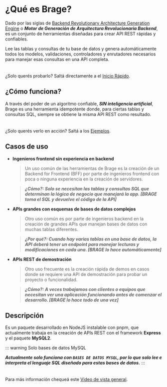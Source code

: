 # ¿Qué es Brage?

Dado por las siglas de [Backend Revolutionary Architecture Generation Engine](https://brage.app) o ***Motor de Generación de Arquitectura Revolucionaria Backend***, es un conjunto de herramientas diseñadas para crear API REST rápidas y confiables.

Lee las tablas y consultas de tu base de datos y genera automáticamente todos los modelos, validaciones, controladores y enrutadores necesarios para manejar esas consultas en una API completa.

<div class="tip custom-block" style="padding-top: 8px">

¿Solo querés probarlo? Saltá directamente a el [Inicio Rápido](./getting-started).

</div>

## ¿Cómo funciona?

A través del poder de un algoritmo confiable, ***SIN inteligencia artificial***, Brage es una herramienta idempotente donde, para ciertas tablas y consultas SQL, siempre se obtiene la misma API REST como resultado.

<div class="tip custom-block" style="padding-top: 8px">

¿Solo querés verlo en acción? Saltá a los [Ejemplos](./queries).

</div>

## Casos de uso

- **Ingenieros frontend sin experiencia en backend**

  > Un uso común de las herramientas de Brage es la creación de un Backend for Frontend (BFF) por parte de ingenieros frontend con poca o ninguna experiencia en la creación de servidores.  
  
  > ***¿Cómo?: Solo se necesitan las tablas y consultas SQL que determinan la lógica de negocio que manejará la app. [BRAGE toma el SQL y devuelve el código de la API]***

- **APIs grandes con esquemas de bases de datos complejos**

  > Otro uso común es por parte de ingenieros backend en la creación de grandes APIs que manejan bases de datos con muchas tablas diferentes.

  > ***¿Por qué?: Cuando hay varias tablas en una base de datos, la API deberá tener un endpoint para manejar lecturas y modificaciones en cada una. [BRAGE lo hace automáticamente]***

- **APIs REST de demostración**

  > Otro uso frecuente es la creación rápida de demos en casos donde se requiere una API de demostración para probar un proyecto o funcionalidad.

  > ***¿Cómo?: A veces trabajamos con clientes o equipos que necesitan ver una aplicación funcionando antes de comenzar el desarrollo. [BRAGE lo hace todo de una vez]***

## Descripción

Es un paquete desarrollado en NodeJS instalable con pnpm, que actualmente trabaja en la creación de APIs REST con el framework **Express** y el paquete **MySQL2**.

::: warning Solo bases de datos MySQL

***Actualmente solo funciona con `BASES DE DATOS MYSQL`, por lo que solo lee e interpreta el lenguaje SQL diseñado para estas bases de datos.***
:::

<div class="info custom-block" style="padding-top: 8px">

Para más información chequeá este [Video de vista general](https://www.youtube.com/watch?v=Hmnm-Mhw134).

</div>